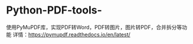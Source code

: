 # Python-PDF-tools-
使用PyMuPDF库，实现PDF转Word，PDF转图片，图片转PDF，合并拆分等功能
详情：https://pymupdf.readthedocs.io/en/latest/
